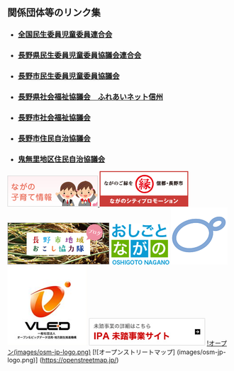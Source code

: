 ## 関係団体等のリンク集
- ### [全国民生委員児童委員連合会](https://www2.shakyo.or.jp/zenminjiren/)     
- ### [長野県民生委員児童委員協議会連合会](http://www.nsyakyo.or.jp/post-9.php)
- ### [長野市民生委員児童委員協議会](https://www.csw-naganocity.or.jp/page-c/related-organizations/childrens-committee)
- ### [長野県社会福祉協議会　ふれあいネット信州](http://www.nsyakyo.or.jp/)
- ### [長野市社会福祉協議会](https://www.csw-naganocity.or.jp/)

- ### [長野市住民自治協議会](https://www.city.nagano.nagano.jp/site/jyujikyo/)
- ### [鬼無里地区住民自治協議会](http://kinasa.jp/resident/)

[![子育て支援](images/bnr_kosodate.jpg) ](https://www.city.nagano.nagano.jp/site/kosodate/)
[![ながのシティプロモーション](images/bana_06.png)](https://nagano-citypromotion.com/)
[![ながの地域おこし協力隊](images/bn_local_pr.png)](https://nagano-citypromotion.com/local_pr/)
[![おしごとながの](images/h_logo.png)](https://oshigoto.nagano.jp/index.html)
[![Ｇ空間情報センター](images/Gkukan.png)](https://www.geospatial.jp/gp_front/)
[![一般社団法人オープン＆ビックデータ活用推進機構](images/vled.jpg)](http://www.vled.or.jp/)
[![未踏事業](images/link_bnr01.jpg)](https://www.ipa.go.jp/jinzai/mitou/)
[!オープン(images/osm-jp-logo.png)](https://openstreetmap.jp/)
[![オープンストリートマップ] (images/osm-jp-logo.png)] (https://openstreetmap.jp/)
